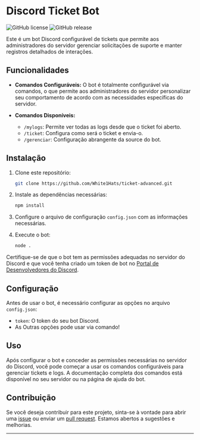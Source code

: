 # Discord Ticket Bot

![GitHub license](https://img.shields.io/github/license/White1Hats/ticket-advanced)
![GitHub release](https://img.shields.io/github/v/release/White1Hats/ticket-advanced)

Este é um bot Discord configurável de tickets que permite aos administradores do servidor gerenciar solicitações de suporte e manter registros detalhados de interações.

## Funcionalidades

- **Comandos Configuráveis:** O bot é totalmente configurável via comandos, o que permite aos administradores do servidor personalizar seu comportamento de acordo com as necessidades específicas do servidor.

- **Comandos Disponíveis:**
  - `/mylogs`: Permite ver todas as logs desde que o ticket foi aberto.
  - `/ticket`: Configura como será o ticket e envia-o.
  - `/gerenciar`: Configuração abrangente da source do bot.

## Instalação

1. Clone este repositório:

   ```bash
   git clone https://github.com/White1Hats/ticket-advanced.git
   ```

2. Instale as dependências necessárias:

   ```bash
   npm install
   ```

3. Configure o arquivo de configuração `config.json` com as informações necessárias.

4. Execute o bot:

   ```bash
   node .
   ```

Certifique-se de que o bot tem as permissões adequadas no servidor do Discord e que você tenha criado um token de bot no [Portal de Desenvolvedores do Discord](https://discord.com/developers/applications).

## Configuração

Antes de usar o bot, é necessário configurar as opções no arquivo `config.json`:

- `token`: O token do seu bot Discord.
- As Outras opções pode usar via comando!

## Uso

Após configurar o bot e conceder as permissões necessárias no servidor do Discord, você pode começar a usar os comandos configuráveis para gerenciar tickets e logs. A documentação completa dos comandos está disponível no seu servidor ou na página de ajuda do bot.

## Contribuição

Se você deseja contribuir para este projeto, sinta-se à vontade para abrir uma [issue](https://github.com/White1Hats/ticket-advanced/issues) ou enviar um [pull request](https://github.com/White1Hats/ticket-advanced/pulls). Estamos abertos a sugestões e melhorias.


---
